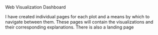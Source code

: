 Web Visualization Dashboard

I have created individual pages for each plot and a means by which to navigate between them. These pages will contain the visualizations and their corresponding explanations. There is also a landing page
